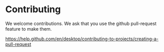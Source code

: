 # Contributing

We welcome contributions. We ask that you use the github pull-request
feature to make them. 

https://help.github.com/en/desktop/contributing-to-projects/creating-a-pull-request